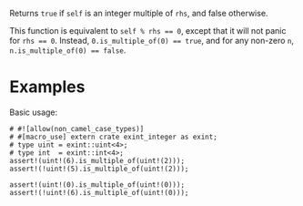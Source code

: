 Returns `true` if `self` is an integer multiple of `rhs`, and false otherwise.

This function is equivalent to `self % rhs == 0`, except that it will not panic
for `rhs == 0`. Instead, `0.is_multiple_of(0) == true`, and for any non-zero
`n`, `n.is_multiple_of(0) == false`.

# Examples

Basic usage:

```
# #![allow(non_camel_case_types)]
# #[macro_use] extern crate exint_integer as exint;
# type uint = exint::uint<4>;
# type int  = exint::int<4>;
assert!(uint!(6).is_multiple_of(uint!(2)));
assert!(!uint!(5).is_multiple_of(uint!(2)));

assert!(uint!(0).is_multiple_of(uint!(0)));
assert!(!uint!(6).is_multiple_of(uint!(0)));
```
